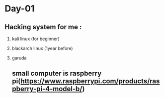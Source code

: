 # Day-01


## Hacking system for me :
1. kali linux (for beginner)
2. blackarch linux (1year before)
3. garuda

   ## small computer is raspberry pi(https://www.raspberrypi.com/products/raspberry-pi-4-model-b/)
